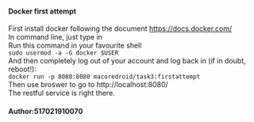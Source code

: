#### Docker first attempt
First install docker following the document https://docs.docker.com/ <br>
In command line, just type in <br>
Run this command in your favourite shell <br>
`sudo usermod -a -G docker $USER`<br>
And then completely log out of your account and log back in (if in doubt, reboot!):<br>
`docker run -p 8080:8080 macoredroid/task3:firstattempt` <br>
Then use broswer to go to http://localhost:8080/ <br>
The restful service is right there.
#### Author:517021910070
